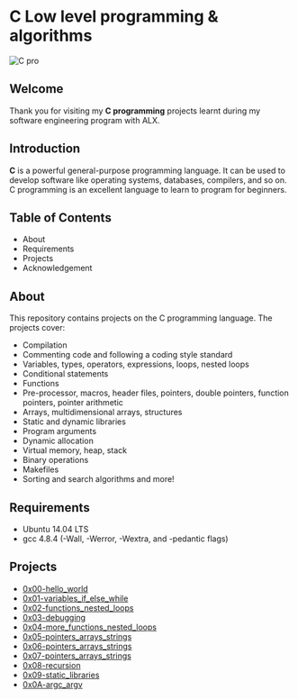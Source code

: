 # C Low level programming & algorithms


![C pro](https://user-images.githubusercontent.com/91147803/162432166-0f08df51-fadc-4d37-99f8-bc92b797589b.png)

## Welcome 
Thank you for visiting my **C programming** projects learnt during my software engineering program with ALX. 
## Introduction
**C** is a powerful general-purpose programming language. It can be used to develop software like operating systems, databases, compilers, and so on.
C programming is an excellent language to learn to program for beginners.

## Table of Contents
- About
- Requirements
- Projects
- Acknowledgement

## About
This repository contains projects on the C programming language. The projects cover:

- Compilation
- Commenting code and following a coding style standard
- Variables, types, operators, expressions, loops, nested loops
- Conditional statements
- Functions
- Pre-processor, macros, header files, pointers, double pointers, function pointers, pointer arithmetic
- Arrays, multidimensional arrays, structures
- Static and dynamic libraries
- Program arguments
- Dynamic allocation
- Virtual memory, heap, stack
- Binary operations
- Makefiles
- Sorting and search algorithms and more!

## Requirements
- Ubuntu 14.04 LTS
- gcc 4.8.4 (-Wall, -Werror, -Wextra, and -pedantic flags)

## Projects
- <a href="#0x00-hello_world/">0x00-hello_world</a>
- <a href="#0x01-variables_if_else_while">0x01-variables_if_else_while</a>
- <a href="#0x02-functions_nested_loops">0x02-functions_nested_loops</a>
- <a href="#0x03-debugging">0x03-debugging</a>
- <a href="#0x04-more_functions_nested_loops">0x04-more_functions_nested_loops</a>
- <a href="#0x05-pointers_arrays_strings">0x05-pointers_arrays_strings</a>
- <a href="#0x06-pointers_arrays_strings">0x06-pointers_arrays_strings</a>
- <a href="#0x07-pointers_arrays_strings">0x07-pointers_arrays_strings</a>
- <a href="#0x08-recursion">0x08-recursion</a>
- <a href="#0x09-static_libraries">0x09-static_libraries</a>
<a href=""></a>
- <a href="#0x0A-argc_argv">0x0A-argc_argv</a>
 

